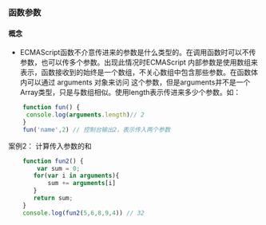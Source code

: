 ### 函数参数

#### 概念

* ECMAScript函数不介意传进来的参数是什么类型的。在调用函数时可以不传参数，也可以传多个参数。出现此情况时ECMAScript
内部参数是使用数组来表示，函数接收到的始终是一个数组，不关心数组中包含那些参数。在函数体内可以通过 arguments 对象来访问
这个参数，但是arguments并不是一个Array类型，只是与数组相似。使用length表示传进来多少个参数。如：
```js
    function fun() {
     console.log(arguments.length)// 2
    }
    fun('name',2) // 控制台输出2，表示传入两个参数
```
案例2： 计算传入参数的和
```js
    function fun2() {
        var sum = 0;
       for(var i in arguments){
           sum += arguments[i]
       }
       return sum;
    }
    console.log(fun2(5,6,8,9,4)) // 32
```
